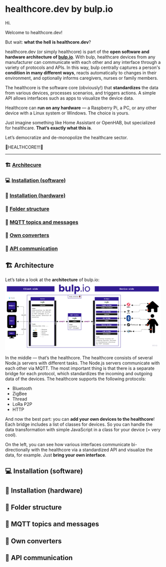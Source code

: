 # healthcore.dev by bulp.io
Hi.

Welcome to healthcore.dev!

But wait: **what the hell is healthcore.dev**?

healthcore.dev (or simply healthcore) is part of the **open software and hardware architecture of [bulp.io](https://www.bulp.io)**. With bulp, healthcare devices from any manufacturer can communicate with each other and any interface through a variety of protocols and APIs. In this way, bulp centrally captures a person's **condition in many different ways**, reacts automatically to changes in their environment, and optionally informs caregivers, nurses or family members.

The healthcore is the software core (obviously!) that **standardizes** the data from various devices, processes scenarios, and triggers actions. A simple API allows interfaces such as apps to visualize the device data.

Healthcore can **run on any hardware** — a Raspberry Pi, a PC, or any other device with a Linux system or Windows. The choice is yours.

Just imagine something like Home Assistant or OpenHAB, but specialized for healthcare. **That’s exactly what this is**.

Let’s democratize and de-monopolize the healthcare sector.

🤘HEALTHCORE!!!🤘

-----------

### 🏗️ [Architecure](#%EF%B8%8F-architecture)
### 💻 [Installation (software)](#-installation-software)
### 🔧 [Installation (hardware)](#-installation-hardware)
### 📁 [Folder structure](#-folder-structure)
### 📡 [MQTT topics and messages](#-mqtt-topics-and-messages)
### 🧩 [Own converters](#-own-converters)
### 🔌 [API communication](#-api-communication)

## 🏗️ Architecture
Let’s take a look at the **architecture** of bulp.io:
![alt text](architecture.png "bulp.io architecture")

In the middle — that’s the healthcore. The healthcore consists of several Node.js servers with different tasks. The Node.js servers communicate with each other via MQTT. The most important thing is that there is a separate bridge for each protocol, which standardizes the incoming and outgoing data of the devices. The healthcore supports the following protocols:
- Bluetooth
- ZigBee
- Thread
- LoRa P2P
- HTTP

And now the best part: you can **add your own devices to the healthcore**! Each bridge includes a list of classes for devices. So you can handle the data transformation with simple JavaScript in a class for your device (= very cool). 

On the left, you can see how various interfaces communicate bi-directionally with the healthcore via a standardized API and visualize the data, for example. Just **bring your own interface**.

## 💻 Installation (software)

## 🔧 Installation (hardware)

## 📁 Folder structure

## 📡 MQTT topics and messages

## 🧩 Own converters

## 🔌 API communication